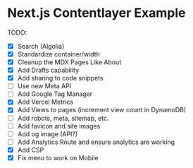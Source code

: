 # Next.js Contentlayer Example

TODO:

- [x] Search (Algolia)
- [x] Standardize container/width
- [x] Cleanup the MDX Pages Like About
- [x] Add Drafts capability
- [x] Add sharing to code snippets
- [ ] Use new Meta API
- [ ] Add Google Tag Manager
- [x] Add Vercel Metrics
- [x] Add Views to pages (increment view count in DynamoDB)
- [ ] Add robots, meta, sitemap, etc.
- [ ] Add favicon and site images
- [ ] Add og image (API?)
- [ ] Add Analytics Route and ensure analytics are working
- [x] Add CSP
- [x] Fix menu to work on Mobile
